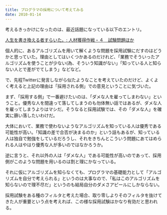 ```yaml
---
title: プログラマの採用について考えてみる
date: 2010-01-14
---
```

考えるきっかけになったのは、最近話題になっている以下のエントリ。

<a href="http://okajima.air-nifty.com/b/2010/01/post-abc6.html">人生を書き換える者すらいた。: 人材獲得作戦・４　試験問題ほか</a>

個人的に、あるアルゴリズムを用いて解くような問題を採用試験にだすのはどうかと思っていた。理由としてはいくつかあるのだけれど、「業務でそういったアルゴリズムを使うことが少ない(為、そういう知識がない」「知っている人と知らない人とで差がでてしまう」などなど。

で、先程Twitterに発言しながら似たようなことを考えていたのだけど、よくよく考えると上記の理由は「採用される側」での意見ということに気づいた。

まず、「採用する側」で一番避けたいのは、「ダメな人を雇ってしまわない」ということ。優秀な人を間違って落してしまうのも勿体無い話ではあるが、ダメな人を雇ってしまうよりはマシだ。そうなると採用試験では、その「ダメな人」を確実に篩い落したいわけだ。

大体において、業務で使わないようなアルゴリズムを知っている人は優秀である可能性が高い。「知識の差で合否が決まるのか」という話もあるが、知っている人は独自で勉強をしているだろうし、それをきちんとこういう問題にあてはめられる人はやはり優秀な人が多いのではなかろうか。

逆に言うと、それ以外の人は「ダメな人」である可能性が高いのであって、採用側がこのような問題を用いるのは割と理にかなっている。

それに仮にアルゴリズムを知らなくても、プログラマの基礎能力として「アルゴリズムを自分で考えられる」というのは大事なので、「私はこのアルゴリズムを知らないので理不尽だ」というのも結局自分のダメさアピールにしかならない。

採用試験をある種のフィルタと考えた場合、取り零しよりそのフィルタを抜けてきた人が重要という点を考えれば、この様な採用試験はかなり有効だと思われる。